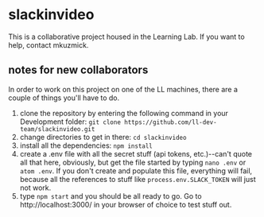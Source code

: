 # slackinvideo

This is a collaborative project housed in the Learning Lab.  If you want to help, contact mkuzmick.

## notes for new collaborators

In order to work on this project on one of the LL machines, there are a couple of things you'll have to do.

1. clone the repository by entering the following command in your Development folder: `git clone https://github.com/ll-dev-team/slackinvideo.git`
2. change directories to get in there: `cd slackinvideo`
3. install all the dependencies: `npm install`
4. create a .env file with all the secret stuff (api tokens, etc.)--can't quote all that here, obviously, but get the file started by typing `nano .env` or `atom .env`.  If you don't create and populate this file, everything will fail, because all the references to stuff like `process.env.SLACK_TOKEN` will just not work.
5. type `npm start` and you should be all ready to go.  Go to http://localhost:3000/ in your browser of choice to test stuff out.
